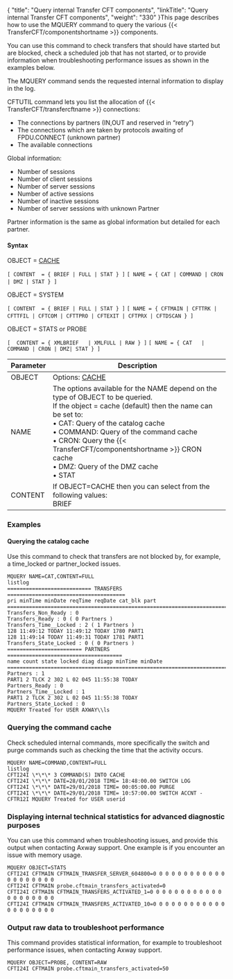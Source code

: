 {
    "title": "Query internal Transfer CFT components",
    "linkTitle": "Query internal Transfer CFT components",
    "weight": "330"
}This page describes how to use the <span id="MQUERY_command"></span>MQUERY
command to query the various {{< TransferCFT/componentshortname  >}} components.

You can use this command to check transfers that should have started but are blocked, check a scheduled job that has not started, or to provide information when troubleshooting performance issues as shown in the examples below.

The MQUERY command sends the requested internal information to display in the log.

CFTUTIL command lets you list the allocation of {{< TransferCFT/transfercftname  >}} connections:

- The connections by partners (IN,OUT and reserved in “retry”)
- The connections which are taken by protocols awaiting of FPDU.CONNECT (unknown partner)
- The available connections

Global information:

- Number of sessions
- Number of client sessions
- Number of server sessions
- Number of active sessions
- Number of inactive sessions
- Number of server sessions with unknown Partner

Partner information is the same as global information but detailed for each partner.

#### Syntax

OBJECT = <u>CACHE</u>

`[ CONTENT  = { BRIEF | FULL | STAT } ]`
`[ NAME = { CAT | COMMAND | CRON | DMZ | STAT } ]`
` `

OBJECT = SYSTEM

`[ CONTENT  = { BRIEF | FULL | STAT } ]`
`[ NAME = { CFTMAIN | CFTTRK | CFTTFIL | CFTCOM | CFTTPRO | CFTEXIT | CFTPRX | CFTDSCAN } ]`
` `

OBJECT = STATS or PROBE

`[  CONTENT = { XMLBRIEF   | XMLFULL | RAW } ]`
`[ NAME = { CAT   | COMMAND | CRON | DMZ| STAT } ]`


| Parameter  |  Description  |
| --- | --- |
| OBJECT  | Options: <u>CACHE</u> | SYSTEM | STATS | PROBE | TRACE (obsolete)  |
| NAME  | The options available for the NAME depend on the type of OBJECT to be queried.<br/> If the object = cache (default) then the name can be set to:<br/> • CAT: Query of the catalog cache<br/> • COMMAND: Query of the command cache<br/> • CRON: Query the {{< TransferCFT/componentshortname  >}} CRON cache<br/> • DMZ: Query of the DMZ cache<br/> • STAT |
| CONTENT  | If OBJECT=CACHE then you can select from the following values:<br/> BRIEF| FULL | STAT - or - XMLBRIEF| XMLFULL | RAW |


### Examples

#### Querying the catalog cache

Use this command to check that transfers are not blocked by, for example, a time\_locked or partner\_locked issues.

```
MQUERY NAME=CAT,CONTENT=FULL
listlog
=========================== TRANSFERS ======================================
pri minTime minDate reqTime reqDate cat_blk part
============================================================================
Transfers_Non_Ready : 0
Transfers_Ready : 0 ( 0 Partners )
Transfers_Time__Locked : 2 ( 1 Partners )
128 11:49:12 TODAY 11:49:12 TODAY 1780 PART1
128 11:49:14 TODAY 11:49:31 TODAY 1781 PART1
Transfers_State_Locked : 0 ( 0 Partners )
======================== PARTNERS =====================================
name count state locked diag diagp minTime minDate
=======================================================================
Partners : 1
PART1 2 TLCK 2 302 L 02 045 11:55:38 TODAY
Partners_Ready : 0
Partners_Time__Locked : 1
PART1 2 TLCK 2 302 L 02 045 11:55:38 TODAY
Partners_State_Locked : 0
MQUERY Treated for USER AXWAY\\ls
```

### Querying the command cache

Check scheduled internal commands, more specifically the switch and purge commands such as checking the time that the activity occurs.

```
MQUERY NAME=COMMAND,CONTENT=FULL
listlog
CFTI24I \*\*\* 3 COMMAND(S) INTO CACHE
CFTI24I \*\*\* DATE=28/01/2018 TIME= 18:48:00.00 SWITCH LOG
CFTI24I \*\*\* DATE=29/01/2018 TIME= 00:05:00.00 PURGE
CFTI24I \*\*\* DATE=29/01/2018 TIME= 10:57:00.00 SWITCH ACCNT -
CFTR12I MQUERY Treated for USER userid
```

### Displaying internal technical statistics for advanced diagnostic purposes

You can use this command when troubleshooting issues, and provide this output when contacting Axway support. One example is if you encounter an issue with memory usage.

```
MQUERY OBJECT=STATS
CFTI24I CFTMAIN CFTMAIN_TRANSFER_SERVER_604800=0 0 0 0 0 0 0 0 0 0 0 0 0 0 0 0 0 0 0 0
CFTI24I CFTMAIN probe.cftmain_transfers_activated=0
CFTI24I CFTMAIN CFTMAIN_TRANSFERS_ACTIVATED_1=0 0 0 0 0 0 0 0 0 0 0 0 0 0 0 0 0 0 0 0
CFTI24I CFTMAIN CFTMAIN_TRANSFERS_ACTIVATED_10=0 0 0 0 0 0 0 0 0 0 0 0 0 0 0 0 0 0 0 0
```

### Output raw data to troubleshoot performance

This command provides statistical information, for example to troubleshoot performance issues, when contacting Axway support.

```
MQUERY OBJECT=PROBE, CONTENT=RAW
CFTI24I CFTMAIN probe.cftmain_transfers_activated=50
```
